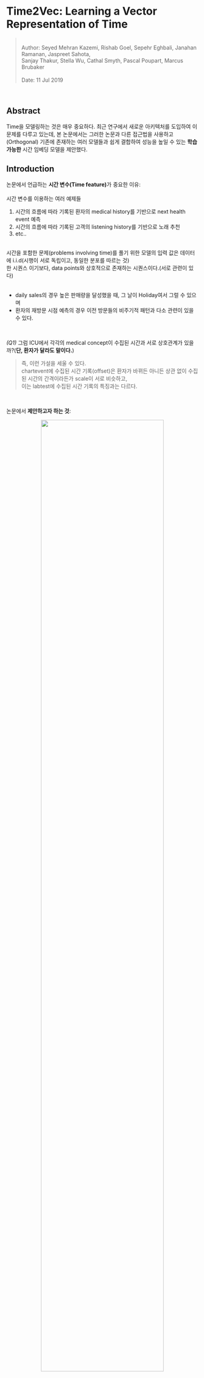 # Time2Vec: Learning a Vector Representation of Time    

<blockquote>
<br>
Author: Seyed Mehran Kazemi, Rishab Goel, Sepehr Eghbali, Janahan Ramanan, Jaspreet Sahota,<br>Sanjay Thakur, Stella Wu, Cathal Smyth, Pascal Poupart, Marcus Brubaker<br>
<br>
Date: 11 Jul 2019<br>
</blockquote>

<br>

## Abstract  

Time을 모델링하는 것은 매우 중요하다. 최근 연구에서 새로운 아키텍처를 도입하여 이 문제를 다루고 있는데, 본 논문에서는 그러한 논문과 다른 접근법을 사용하고(Orthogonal) 기존에 존재하는 여러 모델들과 쉽게 결합하여 성능을 높일 수 있는 <b>학습 가능한</b> 시간 임베딩 모델을 제안했다.  

## Introduction  


논문에서 언급하는 <b>시간 변수(Time feature)</b>가 중요한 이유: <br>
<br>
시간 변수를 이용하는 여러 예제들

1. 시간의 흐름에 따라 기록된 환자의 medical history를 기반으로 next health event 예측  
2. 시간의 흐름에 따라 기록된 고객의 listening history를 기반으로 노래 추천  
3. etc.. 

<br>
시간을 포함한 문제(problems involving time)를 풀기 위한 모델의 입력 값은 데이터에 i.i.d(시행이 서로 독립이고, 동일한 분포를 따르는 것)<br> 한 시퀀스 이기보다, data points와 상호적으로 존재하는 시퀀스이다.(서로 관련이 있다)
<br>
<br>

- daily sales의 경우 높은 판매량을 달성했을 때, 그 날이 Holiday여서 그럴 수 있으며<br>
- 환자의 재방문 시점 예측의 경우 이전 방문들의 비주기적 패턴과 다소 관련이 있을 수 있다.<br>  

<br>

<i>(Q1)</i> 그럼 ICU에서 각각의 medical concept이 수집된 시간과 서로 상호관계가 있을까?(<b>단, 환자가 달라도 말이다.</b>)
<br>

<blockquote> 즉, 이런 가설을 세울 수 있다.<br>chartevent에 수집된 시간 기록(offset)은 환자가 바뀌든 아니든 상관 없이 수집된 시간의 간격이라든가 scale이 서로 비슷하고,<br> 이는 labtest에 수집된 시간 기록의 특징과는 다르다.</blockquote>

<br>

논문에서 <b>제안하고자 하는 것</b>:<br>  
<p align = 'center'><img src ="https://github.com/Jeong-Eul/Time2Vec/blob/main/Image/introduction.jpg?raw=true" width = 80%></p>

 - 학습 가능한 representation (learnable vector represntation)  
 - 다양한 모델에 쉽게 적용 가능 (easily combined with many models or architectures)

<br>

## Related Work  

<blockquote>
<br>
<p align ='center'><b>Algoritms for predictive modeling in Time series analysis</b></p><br>
</blockquote>
<br>

1) Auto-Regressive: 미래의 값을 예측하기 위해서 특정 윈도우 내의 과거(자기 자신)의 값을 활용하는 방식   
$\to$ 윈도우의 크기를 얼마나 길게 잡아야하는지 명확하지 않음

2) Hidden Markov models, Dynamic Bayesian networks, conditional random fields: Time step 별 hidden state를 도입하여 과거의 정보를 미래에 반영하는 방식 $\to$ RNN과 비슷하지만 이들은 input sequence에 대한 가정이 현실적이지 않음.  

많은 선행 연구에서 시계열 관련 모델을 제안했지만 이 논문의 목표는 새로운 시계열 분석 모델을 제안하는 것이 아니라, 대신 다양한 모델에서 사용될 수 있는 시간의 벡터 임베딩 형태인 "Time2Vec"을 제안하는 것이다.  

벡터 임베딩을하는 방법은 이전에 ,text(bow 등), graph(그래프 임베딩을 말하는 듯)등 다른 도메인에서도 성공적으로 사용되었다. Time2Vec은 시간 신호를 일련의 frequency로 인코딩하는 시간 분해 기술과 관련이 있으면서도, Fourier 변환과 달리 아예 frequency를 학습할 수 있도록 설계되었다.

다른 논문들은 시간을 고려한 새로운 신경망 구조를 제안하는데, 이 논문은 그런게 아니라 하나의 아키텍처에서 Time2Vec을 활용하여 시간 정보를 더 잘 활용하는 방법을 제안하고, 실제로 실험에서 LSTM의 다양한 변형구조에 time2vec을 활용해서 성능을 높였다.

## Time2Vec   

논문에서 저자는 Time2Vec을 설계하면서, 다음의 3가지 특성을 가질 수 있도록 설계하고자 했다.<br>

1) <b>Periodicity</b>: Time2Vec의 결과로 나온 representation vector가 periodic or non-periodic 한 패턴을 모두 Capture할 수 있어야 한다.<br>
$\to$ 몇 가지 disease들은 나이가 많을 수록 발병할 수 있다.(non-periodic)


2) <b>Invariance to Time Rescaling</b>: 어떠한 resolution을 갖고 있는 Time으로 Time2Vec을 사용했을 때의 결과가 time rescaling을 한 후 데이터를 입력해도 같은 특성을 파악할 수 있어야 함<br>
$\to$ day 단위로 학습된 Time2Vec이 hour 단위의 데이터를 받았을 때도 같은 특징을 representation 할 수 있어야 함(1일 = 24시간)  

3) <b>Simplicity</b>: 어떠한 모델에도 입력될 수 있도록 매우 간단해야함  
$\to$ matrix representation 같은 경우 다른 input과 결합되기 어려움  



이 모든 조건을 충족하는 Time2Vec의 수식은 다음과 같다.  

<p align='center'><img src="https://github.com/Jeong-Eul/Time2Vec/blob/main/Image/time2vec.jpg?raw=true" width=80%></p>

>> notation 정리<br>
>>> $\tau$ : scalar notion of time  
>>> $i$ : element number(time sequence 중 몇 번째 요소인지?)  
>>> $w_{i}$, $\varphi_{i}$: Learnable parameter  
>>> $k+1$ : Vector size  
>>> $F$ : Sinusoid Function(cosine 함수를 사용해도 무방함)  
>>> <b>t2v</b>$(\tau)$ : vector representation  



- sin 함수의 특성에 따라 t2v의 주기는 $\frac{2\pi }{w_{i}}$ 가 되며, t2v $(\tau)$의 값은 t2v $(\tau + \frac{2\pi }{w_{i}})$의 값과 같다.
- $w_{i}$는 주기를 학습하는 파라미터이고, $\varphi_{i}$는 Phase-shift를 학습한다.
<br>
<p align='center'><img src="https://github.com/Jeong-Eul/Time2Vec/blob/main/Image/phaseabc.jpg?raw=true"></p>

- time scale에 강건한 이유는 $w_{i}$를 데이터를 기반으로 학습할 수 있기 때문이다.  
    실험에서 ($\tau$가 day 단위일 때) 7일을 주기로 labeling 되어 있는 시간데이터로 학습된 <b>t2v</b>$(\tau)$의 $w_{i}$는 $\frac{2\pi }{7}$에 근사되었고 <br> 
    $\to$ 이 데이터를 그대로 가지고 day를 2배 했을 때 14일 주기로 맞출 수 있으면 되는데 실제로 그랬음 ($\frac{2\pi }{2\times7}$)<br>
    $\to$ 즉, $\frac{2\pi }{7} \times \tau = \frac{2\pi }{2 \times 7} \times (2\times\tau)$

    - 데이터 예시(출처: <a href="https://github.com/ojus1/Time2Vec-PyTorch/tree/master">Time2Vec Github repo)</a>
    <p align='center'><img src ="https://github.com/Jeong-Eul/Time2Vec/blob/main/Image/toy.jpg?raw=true"></p>

- sin 함수 사용으로 unseen data의 time을 외삽(extrapolating)할 수도 있다.(어디다 쓰지?)  
- 사실 이런 아이디어는 Transformer의 positional encoding에서 착안했음을 밝히고 있다.  
- 같은 word여도, 서로 다른 position에 존재할 경우 다른 의미를 갖을 수 있는데, 시간도 마찬가지이다.  
- Time2Vec은 특정 Time을 단순히 vector로 만드는 것이 아니라, 전체 시점을 모두 고려해서 주기적, 비주기적 패턴<br>(phase-shift을 모델링$\to$ positional encoding과 다른점)을 찾을 수 있다.  


## Experiments & Result  

이 논문은 신기하게 5가지 질문을 정의하고, 이 질문에 대한 답을 찾기위해 ablation study를 진행했다.  

><br><b><i>Question1.</i></b>: is Time2Vec a good representation for time?<br>  
<b><i>Question2.</i></b>: can Time2Vec be used in other architectures and improve their performance?<br>  
<b><i>Question3.</i></b>: what do the sine functions learn?<br>  
<b><i>Question4.</i></b>: can we obtain similar results using non-periodic activation functions for Eq.(23) instead of periodic ones?<br>  
<b><i>Question5.</i></b>: is there value in learning the sine frequencies or can they be fixed?(fourier or exponentially-decaying values as in Vaswani et al.[57]'s positional encoding)<br>  
<br>


<p align='center'><img src = "https://github.com/Jeong-Eul/Time2Vec/blob/main/Image/figure1.jpg?raw=true"></p>
<br>

### Dataset in figure  

1. Event-MNIST: MNIST 데이터를 Flat 한 후 픽셀 값이 0.9 보다 큰 위치를 기록한 데이터이다. Event-MNIST는 각각의 픽셀이 시간에 따라 변하는 동적인 데이터로 변환되는데, 이는 이벤트 카메라라고 불리는 카메라를 사용하여 빛의 변화나 움직임이 감지되는 순간에 데이터를 기록할 수 있다.  

2. N_TIDIGITS18: 오디오 데이터셋으로, 시간 t와 주파수 채널 c의 시퀀스 집합으로 구성된 데이터이다. (t,c)  사람이 0(zero, oh) 부터 9까지 총 11개의 숫자를 말하는데 이것이 기록되어 있다. 이 데이터셋의 task는 어떤 숫자를 말하는 지 맞추는 것이다.

3. Stack Overflow: stack overflow 유저가 시간의 흐름에 따라 받은 badge의 시퀀스 집합으로 구성된 데이터이다. (b, t) 여기서의 task는 미래의 t에 어떤 badge를 받을 것인지를 맞추는 것이다.  

4. LastFM: LastFM 유저의 시간의 흐름에 따른 listening habit이 기록된 데이터셋이다. (song, time) 이 데이터셋의 task는 미래의 시간 t에서 어떤 노래를 들을 것인지를 맞추는 것이다.  

5. CiteULike: 유저가 citeulike website에 포스팅한 시간과 어떤 주제를 포스팅 했는지가 포함되어 있으며 Task는 LastFM과 비슷하다.  

<b>데이터 셋에 대해서 완전히 이해하지는 못했지만, 시간 정보를 잘 모델링할 수 있어야 어떤 Task든 잘 수행할 수 있을 것 같다.</b>






